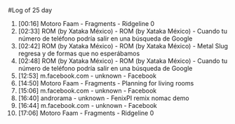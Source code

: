 #Log of 25 day

1. [00:16] Motoro Faam - Fragments - Ridgeline 0
1. [02:33] ROM (by Xataka México) - ROM (by Xataka México) - Cuando tu número de teléfono podría salir en una búsqueda de Google
1. [02:42] ROM (by Xataka México) - ROM (by Xataka México) - Metal Slug regresa y de formas que no esperábamos
1. [02:48] ROM (by Xataka México) - ROM (by Xataka México) - Cuando tu número de teléfono podría salir en una búsqueda de Google
1. [12:53] m.facebook.com - unknown - Facebook
1. [14:50] Motoro Faam - Fragments - Planning for living rooms
1. [15:06] m.facebook.com - unknown - Facebook
1. [16:40] androrama - unknown - FenixPI remix nomac demo
1. [16:44] m.facebook.com - unknown - Facebook
1. [17:06] Motoro Faam - Fragments - Ridgeline 0
